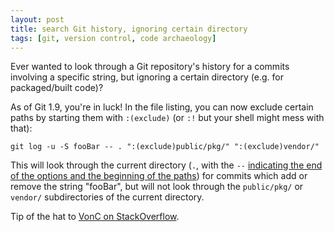 ```yaml
---
layout: post
title: search Git history, ignoring certain directory
tags: [git, version control, code archaeology]
---
```


Ever wanted to look through a Git repository's history for a commits involving a specific string, but ignoring a certain directory (e.g. for packaged/built code)?

As of Git 1.9, you're in luck! In the file listing, you can now exclude certain paths by starting them with `:(exclude)` (or `:!` but your shell might mess with that):

```shell
git log -u -S fooBar -- . ":(exclude)public/pkg/" ":(exclude)vendor/"
```

This will look through the current directory (`.`, with the `--` [indicating the end of the options and the beginning of the paths](http://unix.stackexchange.com/a/11382/48320)) for commits which add or remove the string "fooBar", but will not look through the `public/pkg/` or `vendor/` subdirectories of the current directory.

Tip of the hat to [VonC on StackOverflow](http://stackoverflow.com/a/21079437/303896).
